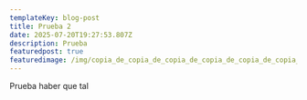 ```yaml
---
templateKey: blog-post
title: Prueba 2
date: 2025-07-20T19:27:53.807Z
description: Prueba
featuredpost: true
featuredimage: /img/copia_de_copia_de_copia_de_copia_de_copia_de_copia_de_anadir_un_titulo.png
---
```

Prueba haber que tal